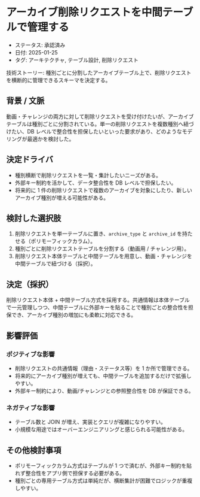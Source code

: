 # アーカイブ削除リクエストを中間テーブルで管理する

- ステータス: 承認済み
- 日付: 2025-01-25
- タグ: アーキテクチャ, テーブル設計, 削除リクエスト

技術ストーリー: 種別ごとに分割したアーカイブテーブル上で、削除リクエストを横断的に管理できるスキーマを決定する。

## 背景 / 文脈

動画・チャレンジの両方に対して削除リクエストを受け付けたいが、アーカイブテーブルは種別ごとに分割されている。単一の削除リクエストを複数種別へ紐づけたい、DB レベルで整合性を担保したいといった要求があり、どのようなモデリングが最適かを検討した。

## 決定ドライバ

- 種別横断で削除リクエストを一覧・集計したいニーズがある。
- 外部キー制約を活かして、データ整合性を DB レベルで担保したい。
- 将来的に 1 件の削除リクエストで複数のアーカイブを対象にしたり、新しいアーカイブ種別が増える可能性がある。

## 検討した選択肢

1. 削除リクエストを単一テーブルに置き、`archive_type` と `archive_id` を持たせる（ポリモーフィックカラム）。
2. 種別ごとに削除リクエストテーブルを分割する（動画用 / チャレンジ用）。
3. 削除リクエスト本体テーブルと中間テーブルを用意し、動画・チャレンジを中間テーブルで紐づける（採択）。

## 決定（採択）

削除リクエスト本体 + 中間テーブル方式を採用する。共通情報は本体テーブルで一元管理しつつ、中間テーブルに外部キーを貼ることで種別ごとの整合性を担保でき、アーカイブ種別の増加にも柔軟に対応できる。

## 影響評価

### ポジティブな影響

- 削除リクエストの共通情報（理由・ステータス等）を 1 か所で管理できる。
- 将来的にアーカイブ種別が増えても、中間テーブルを追加するだけで拡張しやすい。
- 外部キー制約により、動画/チャレンジとの参照整合性を DB が保証できる。

### ネガティブな影響

- テーブル数と JOIN が増え、実装とクエリが複雑になりやすい。
- 小規模な用途ではオーバーエンジニアリングと感じられる可能性がある。

## その他検討事項

- ポリモーフィックカラム方式はテーブルが 1 つで済むが、外部キー制約を貼れず整合性をアプリ側で担保する必要がある。
- 種別ごとの専用テーブル方式は単純だが、横断集計が困難でロジックが重複しやすい。
